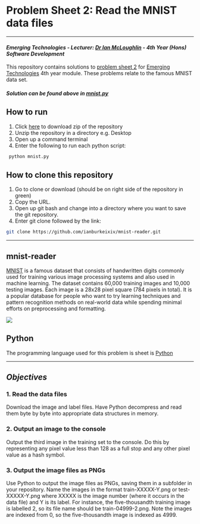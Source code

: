 # Problem Sheet 2: Read the MNIST data files
---
#### *Emerging Technologies - Lecturer: [Dr Ian McLoughlin](ianmcloughlin.github.io) - 4th Year (Hons) Software Development*
This repository contains solutions to [problem sheet 2](https://emerging-technologies.github.io/problems/mnist.html) for [Emerging Technologies](https://emerging-technologies.github.io/) 4th year module. These problems relate to the famous MNIST data set.

#### **_Solution can be found above in [mnist.py](https://github.com/ianburkeixiv/mnist-reader/blob/master/mnist.py)_**

## How to run
1. Click [here](https://github.com/ianburkeixiv/mnist-reader/archive/master.zip) to download zip of the repository
2. Unzip the repository in a directory e.g. Desktop
3. Open up a command terminal 
4. Enter the following to run each python script:
```bash
 python mnist.py
```

## How to clone this repository
1. Go to clone or download (should be on right side of the repository in green)
2. Copy the URL.
3. Open up git bash and change into a directory where you want to save the git repository.
4. Enter git clone followed by the link: 
```bash
git clone https://github.com/ianburkeixiv/mnist-reader.git
```
---
## mnist-reader
[MNIST]( http://yann.lecun.com/exdb/mnist/) is a famous dataset that consists of handwritten digits commonly used for training various image processing systems and also used in machine learning. The dataset contains 60,000 training images and 10,000 testing images. Each image is a 28x28 pixel square (784 pixels in total).
It is a popular database for people who want to try learning techniques and pattern recognition methods on real-world data while spending minimal efforts on preprocessing and formatting. 

![](https://www.tensorflow.org/images/mnist_digits.png)

## Python
The programming language used for this problem is sheet is [Python](https://www.python.org/)

---
## *Objectives*
### 1. Read the data files
Download the image and label files. Have Python decompress and read them byte by byte into appropriate data structures in memory.
### 2. Output an image to the console
Output the third image in the training set to the console. Do this by representing any pixel value less than 128 as a full stop and any other pixel value as a hash symbol.
### 3. Output the image files as PNGs
Use Python to output the image files as PNGs, saving them in a subfolder in your repository. Name the images in the format train-XXXXX-Y.png or test-XXXXX-Y.png where XXXXX is the image number (where it occurs in the data file) and Y is its label. For instance, the five-thousandth training image is labelled 2, so its file name should be train-04999-2.png. Note the images are indexed from 0, so the five-thousandth image is indexed as 4999. 

